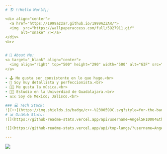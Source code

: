 ```yaml
---
# 🌎 !!Hello World¡¡

<div align="center">
  <a href="https://1999azzar.github.io/1999AZZAR/">
  <img  src="https://wallpaperaccess.com/full/5927911.gif"
       alt="snake" /></a>
</div>
<br>


# 💫 About Me:
<a target="_blank" align="center">
  <img align="right" top="500" height="290" width="500" alt="GIF" src="https://livewallpaperpc.com/file/Matrix-Hacker.gif">
</a>

- 🕹️ Me gusta ser consistente en lo que hago.<br>
- 📜 Soy muy detallista y perfeccionista.<br>
- 🎵🎼 Me gusta la música.<br>
- 👨‍💻 Estudio en la Univerdiad de Guadalajara.<br>
- 🇲🇽 Soy de Mexico; Jalisco.<br>

### 💻 Tech Stack:
![C++](https://img.shields.io/badge/c++-%2300599C.svg?style=for-the-badge&logo=c%2B%2B&logoColor=white) ![Python](https://img.shields.io/badge/python-3670A0?style=for-the-badge&logo=python&logoColor=ffdd54)
# 📊 GitHub Stats:
![](https://github-readme-stats.vercel.app/api?username=AngelSH10004&theme=omni&hide_border=true&include_all_commits=false&count_private=false)<br/>

![](https://github-readme-stats.vercel.app/api/top-langs/?username=AngelSH10004&theme=omni&hide_border=true&include_all_commits=false&count_private=false&layout=compact)

---
```

[![](https://visitcount.itsvg.in/api?id=AngelSH10004&label=Profile%20Views&color=0&icon=5&pretty=true)](https://visitcount.itsvg.in)

